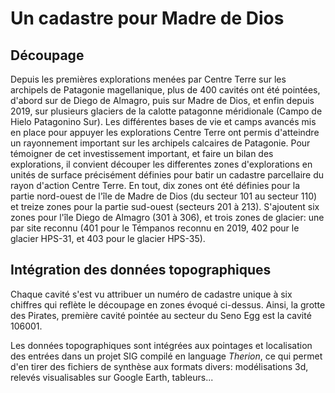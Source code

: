 # Un cadastre pour Madre de Dios 

## Découpage 

Depuis les premières explorations menées par Centre Terre sur les archipels de Patagonie magellanique, plus de 400 cavités ont été pointées, d'abord sur de Diego de Almagro, puis sur Madre de Dios, et enfin depuis 2019, sur plusieurs glaciers de la calotte patagonne méridionale (Campo de Hielo Patagonino Sur).
Les différentes bases de vie et camps avancés mis en place pour appuyer les explorations Centre Terre ont permis d'atteindre un rayonnement important sur les archipels calcaires de Patagonie. 
Pour témoigner de cet investissement important, et faire un bilan des explorations, il convient découper les differentes zones d'explorations en unités de surface précisément définies pour batir un cadastre parcellaire du rayon d'action Centre Terre. 
En tout, dix zones ont été définies pour la partie nord-ouest de l'île de Madre de Dios (du secteur 101 au secteur 110) et treize zones pour la partie sud-ouest (secteurs 201 à 213). 
S'ajoutent six zones pour l'île Diego de Almagro (301 à 306), et trois zones de glacier: une par site reconnu (401 pour le Témpanos reconnu en 2019, 402 pour le glacier HPS-31, et 403 pour le glacier HPS-35).

## Intégration des données topographiques

Chaque cavité s'est vu attribuer un numéro de cadastre unique à six chiffres qui reflète le découpage en zones évoqué ci-dessus. Ainsi, la grotte des Pirates, première cavité pointée au secteur du Seno Egg est la cavité 106001.

Les données topographiques sont intégrées aux pointages et localisation des entrées dans un projet SIG compilé en language _Therion_, ce qui permet d'en tirer des fichiers de synthèse aux formats divers: modélisations 3d, relevés visualisables sur Google Earth, tableurs...


